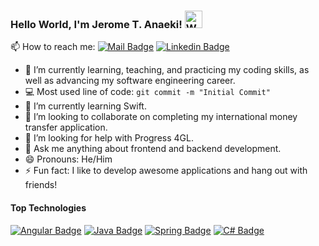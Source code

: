 ### Hello World, I'm Jerome T. Anaeki! <img src="https://user-images.githubusercontent.com/1303154/88677602-1635ba80-d120-11ea-84d8-d263ba5fc3c0.gif" width="28px" alt="Waving Hand">

📫 How to reach me:  [![Mail Badge](https://img.shields.io/badge/-jtanaeki@gmail.com-c0392b?style=flat&labelColor=c0392b&logo=gmail&logoColor=white)](mailto:jtanaeki@gmail.com)  [![Linkedin Badge](https://img.shields.io/badge/-Jerome_T._Anaeki,_Jr.-0e76a8?style=flat&labelColor=0e76a8&logo=linkedin&logoColor=white)](https://www.linkedin.com/in/jerome-t-anaeki-54a1a1118)

- 🔭 I’m currently learning, teaching, and practicing my coding skills, as well as advancing my software engineering career.
- :computer: Most used line of code: `git commit -m "Initial Commit"`
- 🌱 I’m currently learning Swift.
- 👯 I’m looking to collaborate on completing my international money transfer application.
- 🤔 I’m looking for help with Progress 4GL.
- 💬 Ask me anything about frontend and backend development.
- 😄 Pronouns: He/Him
- ⚡ Fun fact: I like to develop awesome applications and hang out with friends!

#### Top Technologies
[![Angular Badge](https://img.shields.io/badge/-Angular/TypeScript-red?style=for-the-badge&labelColor=black&logo=angular&logoColor=red)](https://github.com/jtanaeki?tab=repositories&q=&type=&language=typescript)
[![Java Badge](https://img.shields.io/badge/-Java/J2EE-orange?style=for-the-badge&labelColor=black&logo=java&logoColor=orange)](https://github.com/jtanaeki?tab=repositories&q=pubhub&type=&language=)
[![Spring Badge](https://img.shields.io/badge/-Spring-darkgreen?style=for-the-badge&labelColor=black&logo=spring&logoColor=darkgreen)](#)
[![C# Badge](https://img.shields.io/badge/-C_%23/ASP.NET-blue?style=for-the-badge&labelColor=black&logo=c-sharp&logoColor=blue)](https://github.com/jtanaeki?tab=repositories&q=&type=&language=asp.net)
